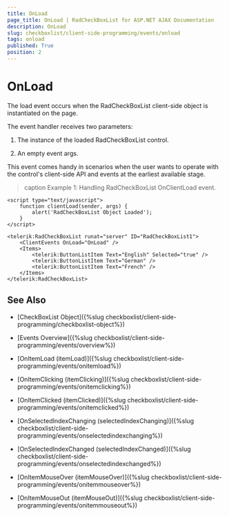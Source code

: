```yaml
---
title: OnLoad
page_title: OnLoad | RadCheckBoxList for ASP.NET AJAX Documentation
description: OnLoad
slug: checkboxlist/client-side-programming/events/onload
tags: onload
published: True
position: 2
---
```


# OnLoad

The load event occurs when the RadCheckBoxList client-side object is instantiated on the page.

The event handler receives two parameters:

1. The instance of the loaded RadCheckBoxList control.

1. An empty event args.

This event comes handy in scenarios when the user wants to operate with the control's client-side API and events at the earliest available stage.

>caption Example 1: Handling RadCheckBoxList OnClientLoad event.

````ASP.NET
<script type="text/javascript">
	function clientLoad(sender, args) {
		alert('RadCheckBoxList Object Loaded');
	}
</script>

<telerik:RadCheckBoxList runat="server" ID="RadCheckBoxList1">
	<ClientEvents OnLoad="OnLoad" />
	<Items>
		<telerik:ButtonListItem Text="English" Selected="true" />
		<telerik:ButtonListItem Text="German" />
		<telerik:ButtonListItem Text="French" />
	</Items>
</telerik:RadCheckBoxList>
````


## See Also

 * [CheckBoxList Object]({%slug checkboxlist/client-side-programming/checkboxlist-object%})
 
* [Events Overview]({%slug checkboxlist/client-side-programming/events/overview%})

* [OnItemLoad (itemLoad)]({%slug checkboxlist/client-side-programming/events/onitemload%})

* [OnItemClicking (itemClicking)]({%slug checkboxlist/client-side-programming/events/onitemclicking%})

* [OnItemClicked (itemClicked)]({%slug checkboxlist/client-side-programming/events/onitemclicked%})

* [OnSelectedIndexChanging (selectedIndexChanging)]({%slug checkboxlist/client-side-programming/events/onselectedindexchanging%})

* [OnSelectedIndexChanged (selectedIndexChanged)]({%slug checkboxlist/client-side-programming/events/onselectedindexchanged%})

* [OnItemMouseOver (itemMouseOver)]({%slug checkboxlist/client-side-programming/events/onitemmouseover%})

* [OnItemMouseOut (itemMouseOut)]({%slug checkboxlist/client-side-programming/events/onitemmouseout%})
